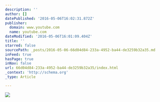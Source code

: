 ```yaml
---
description: ''
author: []
datePublished: '2016-05-06T16:02:31.872Z'
publisher:
  domain: www.youtube.com
  name: youtube.com
dateModified: '2016-05-06T16:01:09.404Z'
title: ''
starred: false
sourcePath: _posts/2016-05-06-66d04d84-233a-4952-ba44-de3259b32a35.md
inFeed: true
hasPage: true
inNav: false
url: 66d04d84-233a-4952-ba44-de3259b32a35/index.html
_context: 'http://schema.org'
_type: Article

---
```

![](https://i.ytimg.com/vi/Xi68YyOzjeE/hqdefault.jpg?custom=true&w=196&h=110&stc=true&jpg444=true&jpgq=90&sp=68&sigh=_-hc9RtT0l52NH2fdw7CO_Tlw9M)